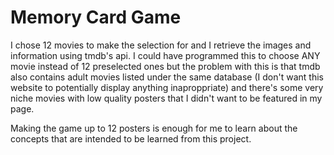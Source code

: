 # Memory Card Game

I chose 12 movies to make the selection for and I retrieve the images and information using tmdb's api. I could have programmed this to choose ANY movie instead of 12 preselected ones but the problem with this is that tmdb also contains adult movies listed under the same database (I don't want this website to potentially display anything inaproppriate) and there's some very niche movies with low quality posters that I didn't want to be featured in my page.

Making the game up to 12 posters is enough for me to learn about the concepts that are intended to be learned from this project.
